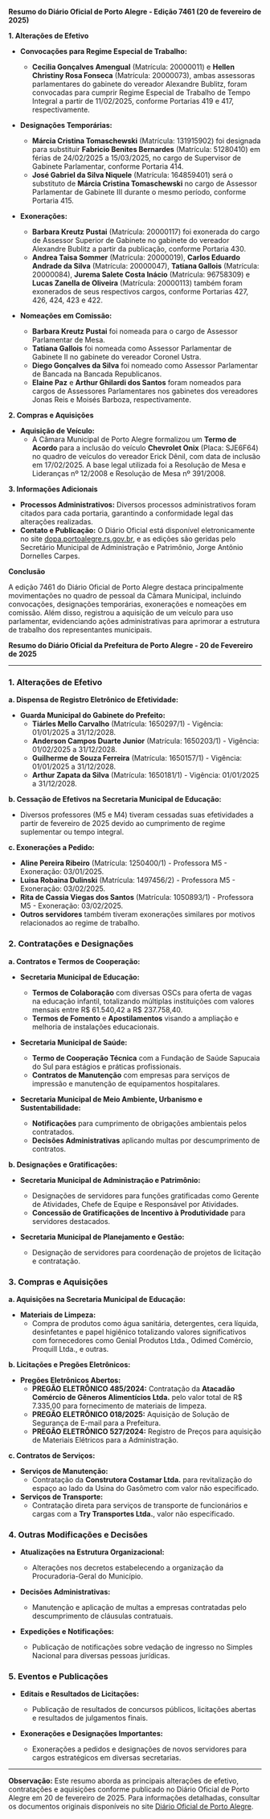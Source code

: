 **Resumo do Diário Oficial de Porto Alegre - Edição 7461 (20 de fevereiro de 2025)**

**1. Alterações de Efetivo**

- **Convocações para Regime Especial de Trabalho:**
  - **Cecilia Gonçalves Amengual** (Matrícula: 20000011) e **Hellen Christiny Rosa Fonseca** (Matrícula: 20000073), ambas assessoras parlamentares do gabinete do vereador Alexandre Bublitz, foram convocadas para cumprir Regime Especial de Trabalho de Tempo Integral a partir de 11/02/2025, conforme Portarias 419 e 417, respectivamente.
  
- **Designações Temporárias:**
  - **Márcia Cristina Tomaschewski** (Matrícula: 131915902) foi designada para substituir **Fabricio Benites Bernardes** (Matrícula: 51280410) em férias de 24/02/2025 a 15/03/2025, no cargo de Supervisor de Gabinete Parlamentar, conforme Portaria 414.
  - **José Gabriel da Silva Niquele** (Matrícula: 164859401) será o substituto de **Márcia Cristina Tomaschewski** no cargo de Assessor Parlamentar de Gabinete III durante o mesmo período, conforme Portaria 415.
  
- **Exonerações:**
  - **Barbara Kreutz Pustai** (Matrícula: 20000117) foi exonerada do cargo de Assessor Superior de Gabinete no gabinete do vereador Alexandre Bublitz a partir da publicação, conforme Portaria 430.
  - **Andrea Taisa Sommer** (Matrícula: 20000019), **Carlos Eduardo Andrade da Silva** (Matrícula: 20000047), **Tatiana Gallois** (Matrícula: 20000084), **Jurema Salete Costa Inácio** (Matrícula: 96758309) e **Lucas Zanella de Oliveira** (Matrícula: 20000113) também foram exonerados de seus respectivos cargos, conforme Portarias 427, 426, 424, 423 e 422.
  
- **Nomeações em Comissão:**
  - **Barbara Kreutz Pustai** foi nomeada para o cargo de Assessor Parlamentar de Mesa.
  - **Tatiana Gallois** foi nomeada como Assessor Parlamentar de Gabinete II no gabinete do vereador Coronel Ustra.
  - **Diego Gonçalves da Silva** foi nomeado como Assessor Parlamentar de Bancada na Bancada Republicanos.
  - **Elaine Paz** e **Arthur Ghilardi dos Santos** foram nomeados para cargos de Assessores Parlamentares nos gabinetes dos vereadores Jonas Reis e Moisés Barboza, respectivamente.
  
**2. Compras e Aquisições**

- **Aquisição de Veículo:**
  - A Câmara Municipal de Porto Alegre formalizou um **Termo de Acordo** para a inclusão do veículo **Chevrolet Onix** (Placa: SJE6F64) no quadro de veículos do vereador Erick Dênil, com data de inclusão em 17/02/2025. A base legal utilizada foi a Resolução de Mesa e Lideranças nº 12/2008 e Resolução de Mesa nº 391/2008.

**3. Informações Adicionais**

- **Processos Administrativos:** Diversos processos administrativos foram citados para cada portaria, garantindo a conformidade legal das alterações realizadas.
- **Contato e Publicação:** O Diário Oficial está disponível eletronicamente no site [dopa.portoalegre.rs.gov.br](http://www.portoalegre.rs.gov.br/dopa), e as edições são geridas pelo Secretário Municipal de Administração e Patrimônio, Jorge Antônio Dornelles Carpes.

**Conclusão**

A edição 7461 do Diário Oficial de Porto Alegre destaca principalmente movimentações no quadro de pessoal da Câmara Municipal, incluindo convocações, designações temporárias, exonerações e nomeações em comissão. Além disso, registrou a aquisição de um veículo para uso parlamentar, evidenciando ações administrativas para aprimorar a estrutura de trabalho dos representantes municipais.

**Resumo do Diário Oficial da Prefeitura de Porto Alegre - 20 de Fevereiro de 2025**

---

### **1. Alterações de Efetivo**

**a. Dispensa de Registro Eletrônico de Efetividade:**
- **Guarda Municipal do Gabinete do Prefeito:**
  - **Tiárles Mello Carvalho** (Matrícula: 1650297/1) - Vigência: 01/01/2025 a 31/12/2028.
  - **Anderson Campos Duarte Junior** (Matrícula: 1650203/1) - Vigência: 01/02/2025 a 31/12/2028.
  - **Guilherme de Souza Ferreira** (Matrícula: 1650157/1) - Vigência: 01/01/2025 a 31/12/2028.
  - **Arthur Zapata da Silva** (Matrícula: 1650181/1) - Vigência: 01/01/2025 a 31/12/2028.

**b. Cessação de Efetivos na Secretaria Municipal de Educação:**
- Diversos professores (M5 e M4) tiveram cessadas suas efetividades a partir de fevereiro de 2025 devido ao cumprimento de regime suplementar ou tempo integral.

**c. Exonerações a Pedido:**
- **Aline Pereira Ribeiro** (Matrícula: 1250400/1) - Professora M5 - Exoneração: 03/01/2025.
- **Luisa Robaina Dulinski** (Matrícula: 1497456/2) - Professora M5 - Exoneração: 03/02/2025.
- **Rita de Cassia Viegas dos Santos** (Matrícula: 1050893/1) - Professora M5 - Exoneração: 03/02/2025.
- **Outros servidores** também tiveram exonerações similares por motivos relacionados ao regime de trabalho.

### **2. Contratações e Designações**

**a. Contratos e Termos de Cooperação:**
- **Secretaria Municipal de Educação:**
  - **Termos de Colaboração** com diversas OSCs para oferta de vagas na educação infantil, totalizando múltiplas instituições com valores mensais entre R$ 61.540,42 a R$ 237.758,40.
  - **Termos de Fomento** e **Apostilamentos** visando a ampliação e melhoria de instalações educacionais.

- **Secretaria Municipal de Saúde:**
  - **Termo de Cooperação Técnica** com a Fundação de Saúde Sapucaia do Sul para estágios e práticas profissionais.
  - **Contratos de Manutenção** com empresas para serviços de impressão e manutenção de equipamentos hospitalares.

- **Secretaria Municipal de Meio Ambiente, Urbanismo e Sustentabilidade:**
  - **Notificações** para cumprimento de obrigações ambientais pelos contratados.
  - **Decisões Administrativas** aplicando multas por descumprimento de contratos.

**b. Designações e Gratificações:**
- **Secretaria Municipal de Administração e Patrimônio:**
  - Designações de servidores para funções gratificadas como Gerente de Atividades, Chefe de Equipe e Responsável por Atividades.
  - **Concessão de Gratificações de Incentivo à Produtividade** para servidores destacados.

- **Secretaria Municipal de Planejamento e Gestão:**
  - Designação de servidores para coordenação de projetos de licitação e contratação.

### **3. Compras e Aquisições**

**a. Aquisições na Secretaria Municipal de Educação:**
- **Materiais de Limpeza:**
  - Compra de produtos como água sanitária, detergentes, cera líquida, desinfetantes e papel higiênico totalizando valores significativos com fornecedores como Genial Produtos Ltda., Odimed Comércio, Proquill Ltda., e outras.

**b. Licitações e Pregões Eletrônicos:**
- **Pregões Eletrônicos Abertos:**
  - **PREGÃO ELETRÔNICO 485/2024:** Contratação da **Atacadão Comércio de Gêneros Alimentícios Ltda.** pelo valor total de R$ 7.335,00 para fornecimento de materiais de limpeza.
  - **PREGÃO ELETRÔNICO 018/2025:** Aquisição de Solução de Segurança de E-mail para a Prefeitura.
  - **PREGÃO ELETRÔNICO 527/2024:** Registro de Preços para aquisição de Materiais Elétricos para a Administração.

**c. Contratos de Serviços:**
- **Serviços de Manutenção:**
  - Contratação da **Construtora Costamar Ltda.** para revitalização do espaço ao lado da Usina do Gasômetro com valor não especificado.
- **Serviços de Transporte:**
  - Contratação direta para serviços de transporte de funcionários e cargas com a **Try Transportes Ltda.**, valor não especificado.

### **4. Outras Modificações e Decisões**

- **Atualizações na Estrutura Organizacional:**
  - Alterações nos decretos estabelecendo a organização da Procuradoria-Geral do Município.
  
- **Decisões Administrativas:**
  - Manutenção e aplicação de multas a empresas contratadas pelo descumprimento de cláusulas contratuais.
  
- **Expedições e Notificações:**
  - Publicação de notificações sobre vedação de ingresso no Simples Nacional para diversas pessoas jurídicas.
  
### **5. Eventos e Publicações**

- **Editais e Resultados de Licitações:**
  - Publicação de resultados de concursos públicos, licitações abertas e resultados de julgamentos finais.

- **Exonerações e Designações Importantes:**
  - Exonerações a pedidos e designações de novos servidores para cargos estratégicos em diversas secretarias.

---

**Observação:** Este resumo aborda as principais alterações de efetivo, contratações e aquisições conforme publicado no Diário Oficial de Porto Alegre em 20 de fevereiro de 2025. Para informações detalhadas, consultar os documentos originais disponíveis no site [Diário Oficial de Porto Alegre](http://www.portoalegre.rs.gov.br/dopa/).